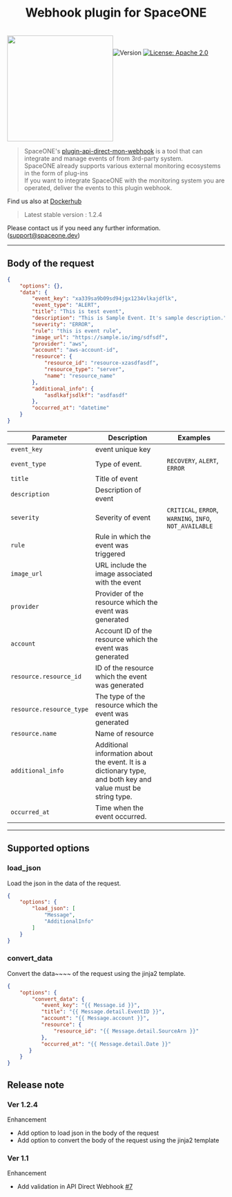 <h1 align="center">Webhook plugin for SpaceONE</h1>  

<br/>  
<div align="center" style="display:flex;">  
  <img width="245" src="https://user-images.githubusercontent.com/35549653/76694897-de236300-66bb-11ea-9ace-b9edde9c12da.png">  
  <p> 
   <br>
    <img  alt="Version"  src="https://img.shields.io/badge/version-1.2.4-blue.svg?cacheSeconds=2592000"  />    
    <a  href="https://www.apache.org/licenses/LICENSE-2.0"  target="_blank">  
        <img  alt="License: Apache 2.0"  src="https://img.shields.io/badge/License-Apache 2.0-yellow.svg"  />  
    </a> 
    </p> 
</div>    



> SpaceONE's [plugin-api-direct-mon-webhook](https://github.com/spaceone-dev/plugin-api-direct-mon-webhook) 
 is a tool that can integrate and manage events of from 3rd-party system.   
> SpaceONE already supports various external monitoring ecosystems in the form of plug-ins   
> If you want to integrate SpaceONE with the monitoring system you are operated, deliver the events to this plugin webhook.

Find us also at [Dockerhub](https://hub.docker.com/repository/docker/spaceone/plugin-api-direct-mon-webhook)
> Latest stable version : 1.2.4

Please contact us if you need any further information. (support@spaceone.dev)

---

## Body of the request

```json
{
    "options": {},
    "data": {
        "event_key": "xa339sa9b09sd94jgx1234vlkajdflk",
        "event_type": "ALERT",
        "title": "This is test event",
        "description": "This is Sample Event. It's sample description.",
        "severity": "ERROR",
        "rule": "this is event rule",
        "image_url": "https://sample.io/img/sdfsdf",
        "provider": "aws",
        "account": "aws-account-id",
        "resource": {
            "resource_id": "resource-xzasdfasdf",
            "resource_type": "server",
            "name": "resource_name"
        },
        "additional_info": {
            "asdlkafjsdlkf": "asdfasdf"
        },
        "occurred_at": "datetime"
    }
}
```

| **Parameter**            | **Description**      | **Examples**  |
|--------------------------| -------------------- | ------------- | 
| `event_key`              | event unique key     | |
| `event_type`             | Type of event.       | `RECOVERY`, `ALERT`, `ERROR` |
| `title`                  | Title of event       | |
| `description`            | Description of event | |
| `severity`               | Severity of event    | `CRITICAL`, `ERROR`, `WARNING`, `INFO`, `NOT_AVAILABLE` |
| `rule`                   | Rule in which the event was triggered                  | |
| `image_url`              | URL include the image associated with the event        | |
| `provider`               | Provider of the resource which the event was generated | |
| `account`                | Account ID of the resource which the event was generated| |
| `resource.resource_id`   | ID of the resource which the event was generated       | |
| `resource.resource_type` | The type of the resource which the event was generated | |
| `resource.name`          | Name of resource | |
| `additional_info`        | Additional information about the event. It is a dictionary type, and both key and value must be string type.| |
| `occurred_at`            | Time when the event occurred. | |
---

## Supported options
### load_json
Load the json in the data of the request.
```json
{
    "options": {
        "load_json": [
            "Message",
            "AdditionalInfo"
        ]
    }
}
```

### convert_data
Convert the data~~~~ of the request using the jinja2 template.
```json
{
    "options": {
        "convert_data": {
           "event_key": "{{ Message.id }}",
           "title": "{{ Message.detail.EventID }}",
           "account": "{{ Message.account }}",
           "resource": {
               "resource_id": "{{ Message.detail.SourceArn }}"
           },
           "occurred_at": "{{ Message.detail.Date }}"
       }
    }
}
```

## Release note

### Ver 1.2.4
Enhancement
- Add option to load json in the body of the request
- Add option to convert the body of the request using the jinja2 template

### Ver 1.1

Enhancement
- Add validation in API Direct Webhook [#7](https://github.com/spaceone-dev/plugin-api-direct-mon-webhook/issues/7)
